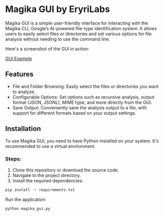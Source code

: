 # Magika GUI by EryriLabs

Magika GUI is a simple user-friendly interface for interacting with the Magika CLI, Google’s AI-powered file-type identification system. It allows users to easily select files or directories and set various options for file analysis without needing to use the command line.

Here's a screenshot of the GUI in action:

[GUI Example](/assets/screenshot.png)


## Features

- File and Folder Browsing: Easily select the files or directories you want to analyze.
- Configurable Options: Set options such as recursive analysis, output format (JSON, JSONL), MIME type, and more directly from the GUI.
- Save Output: Conveniently save the analysis output to a file, with support for different formats based on your output settings.

## Installation

To use Magika GUI, you need to have Python installed on your system. It's recommended to use a virtual environment.

### Steps:

1. Clone this repository or download the source code.
2. Navigate to the project directory.
3. Install the required dependencies:

```bash
pip install -r requirements.txt
```
Run the application:
```bash
python magika_gui.py
